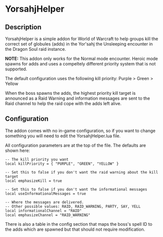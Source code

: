 YorsahjHelper
=============

Description
-----------

YorsahjHelper is a simple addon for World of Warcraft to help groups kill the correct set of globules
(adds) in the Yor'sahj the Unsleeping encounter in the Dragon Soul raid instance.

**NOTE:** This addon only works for the Normal mode encounter. Heroic mode spawns for adds and uses
a compeltely different priority system that is not supported.

The default configuration uses the following kill priority: Purple > Green > Yellow

When the boss spawns the adds, the highest priority kill target is announced as a Raid 
Warning and information messages are sent to the Raid channel to help the raid cope with the adds left
alive.

Configuration
-------------

The addon comes with no in-game configuration, so if you want to change something you will need to edit
the YorsahjHelper.lua file.

All configuration parameters are at the top of the file. The defaults are shown here:

    -- The kill priority you want
    local killPriority = { "PURPLE", "GREEN", "YELLOW" }
    
    -- Set this to false if you don't want the raid warning about the kill target
    local emphasizeKill = true
    
    -- Set this to false if you don't want the informational messages
    local useInformationalMessages = true
    
    -- Where the messages are delivered.
    -- Other possible values: RAID, RAID_WARNING, PARTY, SAY, YELL
    local informationalChannel = "RAID"
    local emphasizeChannel = "RAID_WARNING"

There is also a table in the config section that maps the boss's spell ID to the adds which are spawned but
that should not require modification.
